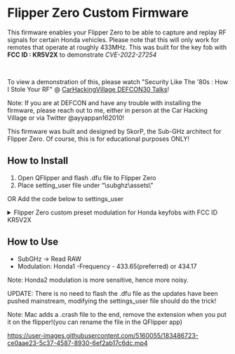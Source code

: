 # Flipper Zero Custom Firmware
This firmware enables your Flipper Zero to be able to capture and replay RF signals for certain Honda vehicles.
Please note that this will only work for remotes that operate at roughly 433MHz. This was built for the key fob with **FCC ID : KR5V2X** to demonstrate *CVE-2022-27254*

</br>

To view a demonstration of this, please watch "Security Like The '80s : How I Stole Your RF" @ [CarHackingVillage DEFCON30 Talks](https://www.carhackingvillage.com/talks)!
</br>

Note: If you are at DEFCON and have any trouble with installing the firmware, please reach out to me, either in person at the Car Hacking Village or via Twitter @ayyappan162010!
</br>

This firmware was built and designed by SkorP, the Sub-GHz architect for Flipper Zero. Of course, this is for educational purposes ONLY!


## How to Install

1. Open QFlipper and flash .dfu file to Flipper Zero
2. Place setting_user file under  “\subghz\assets\” 

OR 
Add the code below to settings_user
</details>


<details><summary>Flipper Zero custom preset modulation for Honda keyfobs with FCC ID KR5V2X</summary>
  
```
# Custom preset
Custom_preset_name: Honda1
Custom_preset_module: CC1101
#                                                          G2    G3    G4    D                 L0    L1    L2
Custom_preset_data: 02 0D 0B 06 08 32 07 04 14 00 13 02 12 04 11 36 10 69 15 32 18 18 19 16 1D 91 1C 00 1B 07 20 FB 22 10 21 56 00 00 C0 00 00 00 00 00 00 00

Custom_preset_name: Honda2
Custom_preset_module: CC1101
#                                                          G2    G3    G4    D                 L0    L1    L2
Custom_preset_data: 02 0D 0B 06 08 32 07 04 14 00 13 02 12 07 11 36 10 E9 15 32 18 18 19 16 1D 92 1C 40 1B 03 20 FB 22 10 21 56 00 00 C0 00 00 00 00 00 00 00
```
</details>

## How to Use
- SubGHz &rarr; Read RAW 
- Modulation: Honda1
-Frequency -  433.65(preferred) or 434.17

Note: Honda2 modulation is more sensitive, hence more noisy.

UPDATE: There is no need to flash the .dfu file as the updates have been pushed mainstream, modifying the settings_user file should do the trick!

Note: Mac adds a .crash file to the end, remove the extension  when you put it on the flipper!(you can rename the file in the QFlipper app)



https://user-images.githubusercontent.com/5160055/183486723-ce0aae23-5c37-4587-8930-6ef2ab17c6dc.mp4




